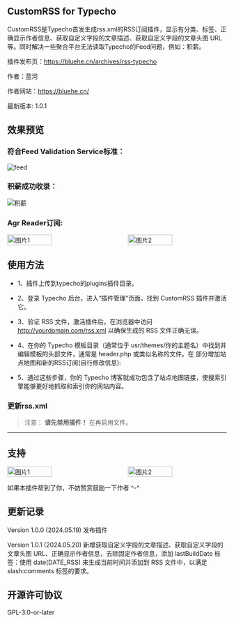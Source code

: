 ## CustomRSS for Typecho

CustomRSS是Typecho首发生成rss.xml的RSS订阅插件，显示有分类、标签、正确显示作者信息、获取自定义字段的文章描述、获取自定义字段的文章头图 URL等。同时解决一些聚合平台无法读取Typecho的Feed问题，例如：积薪。

插件发布页：https://bluehe.cn/archives/rss-typecho

作者：蓝河

作者网站：https://bluehe.cn/ 

最新版本: 1.0.1

## 效果预览

### 符合Feed Validation Service标准：

![feed](https://github.com/ibluehe/CustomRSS/assets/170248713/64b4914d-d112-44aa-88eb-b81675e6ca57)

### 积薪成功收录：

![积薪](https://github.com/ibluehe/CustomRSS/assets/170248713/684d6a04-ddd2-468d-ad72-6a4a339dfde9)


### Agr Reader订阅:

<div style="display: flex; justify-content: space-between;">
  <img src="https://github.com/ibluehe/CustomRSS/assets/170248713/16947820-e31e-44d5-8a54-14fb20ba846f" alt="图片1" style="width: 45%;">
  <img src="https://github.com/ibluehe/CustomRSS/assets/170248713/81c56cfb-dd79-4a78-aab2-d2ac93ee3b13" alt="图片2" style="width: 45%;">
</div>



## 使用方法

- 1、插件上传到typecho的plugins插件目录。

- 2、登录 Typecho 后台，进入“插件管理”页面，找到 CustomRSS 插件并激活它。

- 3、验证 RSS 文件，激活插件后，在浏览器中访问 http://yourdomain.com/rss.xml 以确保生成的 RSS 文件正确无误。

- 4、在你的 Typecho 模板目录（通常位于 usr/themes/你的主题名）中找到并编辑模板的头部文件，通常是 header.php 或类似名称的文件。在 <head> 部分增加站点地图和新的RSS订阅(自行修改信息):

<link rel="alternate" type="application/rss+xml" title="云心怀鹤 RSS Feed" href="https://bluehe.cn/rss.xml">

<link rel="sitemap" type="application/xml" title="站点地图" href="<?php $this->options->siteUrl(); ?>sitemap.xml" />


- 5、通过这些步骤，你的 Typecho 博客就成功包含了站点地图链接，使搜索引擎能够更好地抓取和索引你的网站内容。

### 更新rss.xml

> 注意： **请先禁用插件！** 在再启用文件。

------

## 支持
<div style="display: flex; justify-content: space-between;">
  <img src="https://github.com/ibluehe/CustomRSS/assets/170248713/20a886a8-13a5-4469-a664-9157d6e21cfb" alt="图片1" style="width: 45%;">
  <img src="https://github.com/ibluehe/CustomRSS/assets/170248713/9a722d82-b745-4d60-821b-9fd273fa605e" alt="图片2" style="width: 45%;">
</div>


如果本插件帮到了你，不妨赞赏鼓励一下作者 ^-^


## 更新记录

Version 1.0.0 (2024.05.19) 发布插件

Version 1.0.1 (2024.05.20) 新增获取自定义字段的文章描述、获取自定义字段的文章头图 URL、正确显示作者信息，去除固定作者信息，添加 lastBuildDate 标签：使用 date(DATE_RSS) 来生成当前时间并添加到 RSS 文件中，以满足 slash:comments 标签的要求。

## 开源许可协议

GPL-3.0-or-later
